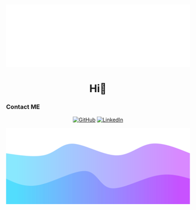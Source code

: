 ![alt text](waveTop.svg)

<h1 align="center">Hi👋</h1>
<p align="center">



### Contact ME
<p align="center">
	<a href="https://github.com/AnthonY-Dole"><img src="https://img.icons8.com/bubbles/50/000000/github.png" alt="GitHub"/></a>
	<a href="https://www.linkedin.com/in/anthony-dole-798004203/"><img src="https://img.icons8.com/bubbles/50/000000/linkedin.png" alt="LinkedIn"/></a>

</p>

![alt text](waves.svg)


<!---
AnthonY-Dole/AnthonY-Dole is a ✨ special ✨ repository because its `README.md` (this file) appears on your GitHub profile.
You can click the Preview link to take a look at your changes.
--->

